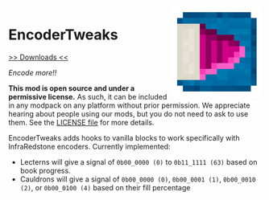 <img src="icon.png" align="right" width="180px"/>

# EncoderTweaks


[>> Downloads <<](https://github.com/elytra/EncoderTweaks/releases)

*Encode more!!*

**This mod is open source and under a permissive license.** As such, it can be included in any modpack on any platform without prior permission. We appreciate hearing about people using our mods, but you do not need to ask to use them. See the [LICENSE file](LICENSE) for more details.

EncoderTweaks adds hooks to vanilla blocks to work specifically with InfraRedstone encoders. Currently implemented:

- Lecterns will give a signal of `0b00_0000 (0)` to `0b11_1111 (63)` based on book progress.
- Cauldrons will give a signal of `0b00_0000 (0)`, `0b00_0001 (1)`, `0b00_0010 (2)`, or `0b00_0100 (4)` based on their fill percentage
